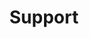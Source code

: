 ---
pid: llp217
title: Support
location_transcription: 
coordinates: 
zipcode: '19120'
gen_neighborhood: North Philadelphia
neighborhood: Logan,Olney
outside_phl: 
age: '11'
age_range: 6-13
instagram: 
image_file_name: llp_217.jpg
proposal_transcription: Flag with a star on it
topic: History
topic_summary: '0'
type: Projection,Image
keywords_other: 
credit: Sarymar Carrasquillo
image_labels: 
twitter: 
facebook: 
permalink: "/monuments/llp217/"
layout: item-page
---